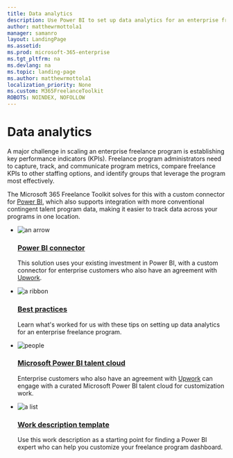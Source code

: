 ```yaml
---
title: Data analytics 
description: Use Power BI to set up data analytics for an enterprise freelance program.
author: matthewrmottola1
manager: samanro
layout: LandingPage
ms.assetid: 
ms.prod: microsoft-365-enterprise
ms.tgt_pltfrm: na
ms.devlang: na
ms.topic: landing-page
ms.author: matthewrmottola1
localization_priority: None 
ms.custom: M365FreelanceToolkit
ROBOTS: NOINDEX, NOFOLLOW
---
```

Data analytics 
===================

A major challenge in scaling an enterprise freelance program is establishing key performance indicators (KPIs). Freelance program administrators need to capture, track, and communicate program metrics, compare freelance KPIs to other staffing options, and identify groups that leverage the program most effectively.

The Microsoft 365 Freelance Toolkit solves for this with a custom connector for [Power BI](https://powerbi.microsoft.com/), which also supports integration with more conventional contingent talent program data, making it easier to track data across your programs in one location.

<ul class="panelContent cardsF cols cols2">
    <li>
        <div class="cardSize">
            <div class="cardPadding">
                <div class="card">
                    <div class="cardImageOuter">
                        <div class="cardImage">
                            <img src="https://docs.microsoft.com/en-us/office/media/icons/connector-blue.svg" alt="an arrow" />
                        </div>
                    </div>
                    <div class="cardText">
                        <h3><a href="dataanalyticstools.md">Power BI connector</a></h3>
                        <p>This solution uses your existing investment in Power BI, with a custom connector for enterprise customers who also have an agreement with <a href="https://www.upwork.com/enterprise/">Upwork</a>.</p>
                    </div>
                </div>
            </div>
        </div>
    </li>
    <li>
        <div class="cardSize">
            <div class="cardPadding">
                <div class="card">
                    <div class="cardImageOuter">
                        <div class="cardImage">
                            <img src="https://docs.microsoft.com/en-us/office/media/icons/best-practices-blue.svg" alt="a ribbon" />
                        </div>
                    </div>
                    <div class="cardText">
                        <h3><a href="dataanalyticsbestpractices.md">Best practices</a></h3>
                        <p>Learn what's worked for us with these tips on setting up data analytics for an enterprise freelance program.</p>
                    </div>
                </div>
            </div>
        </div>
    </li>
    <li>
        <div class="cardSize">
            <div class="cardPadding">
                <div class="card">
                    <div class="cardImageOuter">
                        <div class="cardImage">
                            <img src="https://docs.microsoft.com/en-us/office/media/icons/users-people.svg" alt="people" />
                        </div>
                    </div>
                    <div class="cardText">
                        <h3><a href="dataanalyticstools.md">Microsoft Power BI talent cloud</a></h3>
                        <p>Enterprise customers who also have an agreement with <a href="https://www.upwork.com/enterprise/">Upwork</a> can engage with a curated Microsoft Power BI talent cloud for customization work.</p>
                    </div>
                </div>
            </div>
        </div>
    </li>
    <li>
        <div class="cardSize">
            <div class="cardPadding">
                <div class="card">
                    <div class="cardImageOuter">
                        <div class="cardImage">
                            <img src="https://docs.microsoft.com/en-us/office/media/icons/task-list-planning-blue.svg" alt="a list" />
                        </div>
                    </div>
                    <div class="cardText">
                        <h3><a href="dataanalyticstools.md">Work description template</a></h3>
                        <p>Use this work description as a starting point for finding a Power BI expert who can help you customize your freelance program dashboard.</p>
                    </div>
                </div>
            </div>
        </div>
    </li>
</ul>